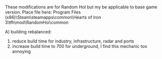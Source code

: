 These modifications are for Random HoI but my be applicable to base game version.  Place file here: Program Files (x86)\Steam\steamapps\common\Hearts of Iron 3\tfh\mod\RandomHoi\common

A) building rebalanced:
  
  1) reduce build time for industry, infrastructure, radar and ports
  2) increase build time to 700 for underground, I find this mechanic too annoying
